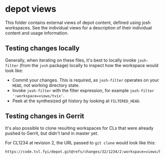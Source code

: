 depot views
===========

This folder contains external views of depot content, defined using
josh workspaces. See the individual views for a description of their
individual content and usage information.

Testing changes locally
-----------------------

Generally, when iterating on these files, it's best to locally invoke
`josh-filter` (from the `josh` package) locally to inspect how the workspace
would look like:

  - Commit your changes. This is required, as `josh-filter` operates on your
    `HEAD`, not working directory state.
  - Invoke `josh-filter` with the filter expression,
    for example `josh-filter ':workspace=views/tvix'`.
  - Peek at the synthesized git history by looking at `FILTERED_HEAD`.

Testing changes in Gerrit
-------------------------

It's also possible to clone resulting workspaces for CLs that were already
pushed to Gerrit, but didn't land in master yet.

For CL1234 at revision 2, the URL passed to `git clone` would look like this:

```
https://code.tvl.fyi/depot.git@refs/changes/32/1234/2:workspace=views/kit.git
````

